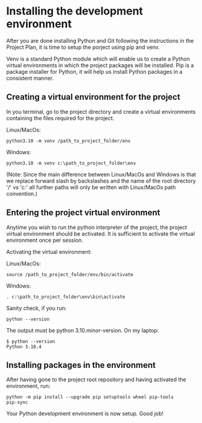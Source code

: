 # Installing the development environment

After you are done installing Python and Git following the instructions in the Project Plan, it is time to setup the porject using pip and venv.

Venv is a standard Python module which will enable us to create a Python virtual environments in which the project packages will be installed.
Pip is a package installer for Python, it will help us install Python packages in a consistent manner.

## Creating a virtual environment for the project

In you terminal, go to the project directory and create a virtual environments containing the files required for the project.

Linux/MacOs:

```console
python3.10 -m venv /path_to_project_folder/env
```

Windows:

```console
python3.10 -m venv c:\path_to_project_folder\env
```

(Note: Since the main difference between Linux/MacOs and Windows is that we replace forward slash by backslashes and the name of the root directory '/' vs 'c:\' all further paths will only be written with Linux/MacOs path convention.)

## Entering the project virtual environment

Anytime you wish to run the python interpreter of the project, the project virtual environment should be activated. It is sufficient to activate the virtual environment once per session.

Activating the virtual environment:

Linux/MacOs:

```console
source /path_to_project_folder/env/bin/activate
```

Windows:

```console
. c:\path_to_project_folder\env\bin\activate
```

Sanity check, if you run:

```console
python --version
```

The output must be python 3.10.minor-version.
On my laptop:

```console
$ python --version
Python 3.10.4
```

## Installing packages in the environment

After having gone to the project root repository and having activated the environment, run:

```console
python -m pip install --upgrade pip setuptools wheel pip-tools
pip-sync
```

Your Python development environment is now setup. Good job!
